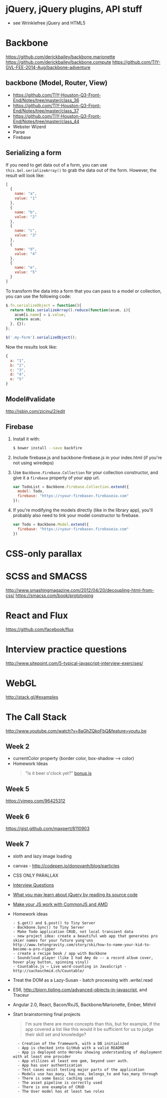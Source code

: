 # jQuery, jQuery plugins, API stuff

- see Wrinklefree jQuery and HTML5

# Backbone

https://github.com/derickbailey/backbone.marionette
https://github.com/derickbailey/backbone.compute
https://github.com/TIY-GVL-FEE-2014-Aug/backbone-adventure

## backbone (Model, Router, View)

- https://github.com/TIY-Houston-Q3-Front-End/Notes/tree/master/class_36
- https://github.com/TIY-Houston-Q3-Front-End/Notes/tree/master/class_37
- https://github.com/TIY-Houston-Q3-Front-End/Notes/tree/master/class_44
- Webster Wizerd
- Parse
- Firebase

## Serializing a form

If you need to get data out of a form, you can use `this.$el.serializeArray()` to grab the data out of the form. However, the result will look like:

```js
[
  {
    name: "a",
    value: "1"
  },
  {
    name: "b",
    value: "2"
  },
  {
    name: "c",
    value: "3"
  },
  {
    name: "d",
    value: "4"
  },
  {
    name: "e",
    value: "5"
  }
]
```

To transform the data into a form that you can pass to a model or collection, you can use the following code:

```js
$.fn.serializeObject = function(){
  return this.serializeArray().reduce(function(acum, i){
    acum[i.name] = i.value;
    return acum;
  }, {});
};

$('.my-form').serializeObject();
```

Now the results look like:

```js
{
  a: "1",
  b: "2",
  c: "3",
  d: "4",
  e: "5"
}
```

## Model#validate

http://jsbin.com/zicinu/2/edit

## Firebase
1. Install it with:
    ```sh
    $ bower install --save backfire
    ```
2. Include firebase.js and backbone-firebase.js in your index.html (if you're not using wiredeps)
3. Use `Backbone.Firebase.Collection` for your collection constructor, and give it a `firebase` property of your app url.

    ```js
    var TodoList = Backbone.Firebase.Collection.extend({
      model: Todo,
      firebase: "https://<your-firebase>.firebaseio.com"
    });
    ```

4. If you're modifying the models directly (like in the library app), you'll probably also need to link your model constructor to firebase.
    ```js
    var Todo = Backbone.Model.extend({
      firebase: "https://<your-firebase>.firebaseio.com"
    })
    ```


# CSS-only parallax

# SCSS and SMACSS

http://www.smashingmagazine.com/2012/04/20/decoupling-html-from-css/
https://smacss.com/book/prototyping

# React and Flux

https://github.com/facebook/flux

# Interview practice questions

http://www.sitepoint.com/5-typical-javascript-interview-exercises/

# WebGL

http://stack.gl/#examples

# The Call Stack

http://www.youtube.com/watch?v=8aGhZQkoFbQ&feature=youtu.be



## Week 2

- currentColor property (border color, box-shadow --> color)
- Homework Ideas
    > "Is it beer o'clock yet?"
    > [bonus.js](https://gist.githubusercontent.com/masondesu/1eafc9e7dff1ca7666ba/raw/59bca2a7c7e6f89cc977fee57165b3cf4ebede08/bonus.js)

## Week 5

https://vimeo.com/96425312

## Week 6

https://gist.github.com/maxpert/8110903

## Week 7

- sloth and lazy image loading
- canvas - http://codepen.io/donovanh/blog/particles
- CSS ONLY PARALLAX
- [Interview Questions](http://www.toptal.com/javascript/interview-questions)
- [What you may learn about jQuery by reading its source code](http://quickleft.com/blog/18-surprises-from-reading-jquery-s-source-code)
- [Make your JS work with CommonJS and AMD](http://ifandelse.com/its-not-hard-making-your-library-support-amd-and-commonjs/)
- Homework ideas
    ```
    - $.get() and $.post() to Tiny Server
    - Backbone.Sync() to Tiny Server
    - Make Todo application CRUD, not local transient data
    - new project idea: create a beautiful web app that generates pro skier names for your future yung'uns http://www.tetongravity.com/story/ski/how-to-name-your-kid-to-become-a-pro-ripper
    - create a recipe book / app with Backbone
    - Soundcloud player (like I had Amy do -- a record album cover, hover play button, spinning vinyl)
    - Countable.js — Live word-counting in JavaScript - http://sachaschmid.ch/Countable/
    ```

- Treat the DOM as a Lazy-Susan - batch processing with $.write/$.read
- ES6, http://bjorn.tipling.com/advanced-objects-in-javascript, and Traceur
- Angular 2.0, React, Bacon/RxJS, Backbone/Marionette, Ember, Mithril

- Start brainstorming final projects
    > I'm sure there are more concepts than this, but for example, if the app covered a list like this would it be sufficient for us to judge their skill set and knowledge?
    >
    >
        - Creation of the framework, with a DB initialized
        - App is checked into GitHub with a valid README
        - App is deployed onto Heroku showing understanding of deployment with at least one provider
        - App utilizes at least one gem, beyond user auth.
        - App has user authentication
        - Test cases exist testing major parts of the application
        - Models use has_many, has_one, belongs_to and has_many through
        - There is some basic caching used
        - The asset pipeline is correctly used
        - There is one example of CRUD
        - The User model has at least two roles
